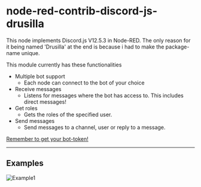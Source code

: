 # node-red-contrib-discord-js-drusilla
This node implements Discord.js V12.5.3 in Node-RED. The only reason for it being named 'Drusilla' at the end is because i had to make the package-name unique.

This module currently has these functionalities
* Multiple bot support
	* Each node can connect to the bot of your choice
* Receive messages
	* Listens for messages where the bot has access to. This includes direct messages!
* Get roles
	* Gets the roles of the specified user.
* Send messages
	* Send messages to a channel, user or reply to a message.

[Remember to get your bot-token!](https://discord.com/developers/applications)

---

## Examples
![Example1]("https://github.com/Mar10-9us/node-red-contrib-discord-js/blob/main/module/images/Example%20-%20Send%20and%20reply.png")
